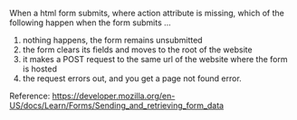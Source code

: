 When a html form submits, where action attribute is missing, which of the following happen when the form submits ...

1. nothing happens, the form remains unsubmitted
1. the form clears its fields and moves to the root of the website
1. it makes a POST request to the same url of the website where the form is hosted
1. the request errors out, and you get a page not found error.

Reference: https://developer.mozilla.org/en-US/docs/Learn/Forms/Sending_and_retrieving_form_data